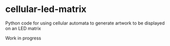 # cellular-led-matrix
Python code for using cellular automata to generate artwork to be displayed on an LED matrix

Work in progress

